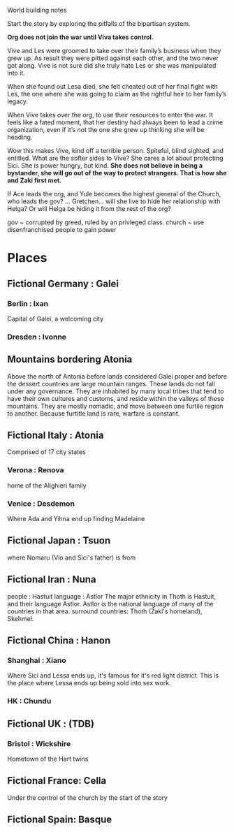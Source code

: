 World building notes

Start the story by exploring the pitfalls of the bipartisan system.

**Org does not join the war until Viva takes control.**

Vive and Les  were groomed to take over their family’s business when they grew up.  As result they were pitted against each other, and the two never got along. Vive is not sure did she truly hate Les or  she was manipulated into it.

When she found out Lesa died, she felt cheated out of her final fight with Les, the one where she was going to claim as the rightful heir to her family’s legacy.

When Vive takes over the org, to use their resources to enter the war. It feels like a fated moment, that her destiny had always been to lead a crime organization, even if it’s not the one she grew up thinking she will be heading.

Wow this makes Vive, kind off a terrible person. Spiteful, blind sighted, and entitled. What are the softer sides to Vive?
She cares a lot about protecting Sici.  She is power hungry, but kind. **She does not believe in being a bystander, she will go out of the way to protect strangers.   That is how she and Zaki first met.**

If Ace leads the org, and Yule becomes the highest general of the Church, who leads the gov? … Gretchen… will she live to hide her relationship with Helga? Or will Helga be hiding it from the rest of the org?

gov ~ corrupted by greed, ruled by an privleged class.
church ~ use disenfranchised people to gain power

# Places
## Fictional Germany : Galei

### Berlin : Ixan

Capital of Galei, a welcoming city

### Dresden : Ivonne

## Mountains bordering Atonia

Above the north of Antonia before lands considered Galei proper and before the dessert countries are large mountain ranges. These lands do not fall under any governance. They are inhabited by many local tribes that tend to have their own cultures and customs, and reside within the valleys of these mountains. They are mostly nomadic, and move between one furtile region to another. Because furtitle land is rare, warfare is constant. 

## Fictional  Italy : Atonia

Comprised of 17 city states

### Verona : Renova

home of the Alighieri family

### Venice : Desdemon

Where Ada and Yihna end up finding Madelaine 

## Fictional Japan : Tsuon

where Nomaru (Vio and Sici's father) is from

## Fictional Iran : Nuna

  people : Hastuit
  language : Astlor
The major ethnicity in Thoth is Hastuit, and their language Astlor. Astlor is the national language of many of the countries in that area.
surround countries: Thoth (Zaki's homeland), Skehmel. 

## Fictional China : Hanon

### Shanghai : Xiano

Where Sici and Lessa ends up, it's famous for it's red light district. This is the place where Lessa ends up being sold into sex work. 

### HK : Chundu

## Fictional UK :  (TDB)

### Bristol : Wickshire

Hometown of the Hart twins

## Fictional France: Cella

Under the control of the church by the start of the story

## Fictional Spain: Basque